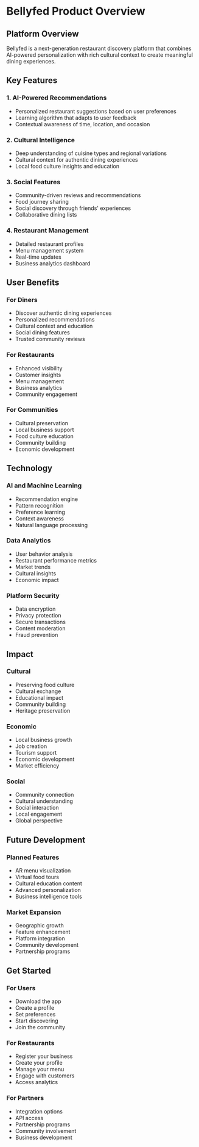 # Bellyfed Product Overview

## Platform Overview

Bellyfed is a next-generation restaurant discovery platform that combines AI-powered personalization with rich cultural context to create meaningful dining experiences.

## Key Features

### 1. AI-Powered Recommendations

- Personalized restaurant suggestions based on user preferences
- Learning algorithm that adapts to user feedback
- Contextual awareness of time, location, and occasion

### 2. Cultural Intelligence

- Deep understanding of cuisine types and regional variations
- Cultural context for authentic dining experiences
- Local food culture insights and education

### 3. Social Features

- Community-driven reviews and recommendations
- Food journey sharing
- Social discovery through friends' experiences
- Collaborative dining lists

### 4. Restaurant Management

- Detailed restaurant profiles
- Menu management system
- Real-time updates
- Business analytics dashboard

## User Benefits

### For Diners

- Discover authentic dining experiences
- Personalized recommendations
- Cultural context and education
- Social dining features
- Trusted community reviews

### For Restaurants

- Enhanced visibility
- Customer insights
- Menu management
- Business analytics
- Community engagement

### For Communities

- Cultural preservation
- Local business support
- Food culture education
- Community building
- Economic development

## Technology

### AI and Machine Learning

- Recommendation engine
- Pattern recognition
- Preference learning
- Context awareness
- Natural language processing

### Data Analytics

- User behavior analysis
- Restaurant performance metrics
- Market trends
- Cultural insights
- Economic impact

### Platform Security

- Data encryption
- Privacy protection
- Secure transactions
- Content moderation
- Fraud prevention

## Impact

### Cultural

- Preserving food culture
- Cultural exchange
- Educational impact
- Community building
- Heritage preservation

### Economic

- Local business growth
- Job creation
- Tourism support
- Economic development
- Market efficiency

### Social

- Community connection
- Cultural understanding
- Social interaction
- Local engagement
- Global perspective

## Future Development

### Planned Features

- AR menu visualization
- Virtual food tours
- Cultural education content
- Advanced personalization
- Business intelligence tools

### Market Expansion

- Geographic growth
- Feature enhancement
- Platform integration
- Community development
- Partnership programs

## Get Started

### For Users

- Download the app
- Create a profile
- Set preferences
- Start discovering
- Join the community

### For Restaurants

- Register your business
- Create your profile
- Manage your menu
- Engage with customers
- Access analytics

### For Partners

- Integration options
- API access
- Partnership programs
- Community involvement
- Business development
